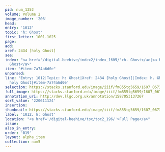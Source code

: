 ```yaml
---
pid: num_1352
volume: Volume 2
image_number: '206'
head:
entry: '1012'
topic: 'h: Ghost'
first_letter: 1001-1025
page:
add:
xref: 2434 [holy Ghost]
see:
index: "<a href='/digital-beehive/index2/index_1605/'>h. Ghost</a>|<a href='/digital-beehive/index2/index_1856/'>holy
  Ghost</a>"
item: "#item-7a74a6d0e"
unparsed:
line: 'Entry: 1012|Topic: h: Ghost|Xref: 2434 [holy Ghost]|Index: h. Ghost|Index:
  holy Ghost|#item-7a74a6d0e'
selection: https://stacks.stanford.edu/image/iiif/fm855tg5659/1607_0673/845,1124,2731,1038/full/0/default.jpg
full_image: https://stacks.stanford.edu/image/iiif/fm855tg5659/1607_0673/full/full/0/default.jpg
annotation_uri: http://dev.llgc.org.uk/annotation/1587053137267
sort_value: '220611124'
insertion:
thumbnail: https://stacks.stanford.edu/image/iiif/fm855tg5659/1607_0673/845,1124,600,180/250,/0/default.jpg
label: '1012. h: Ghost'
location: "<a href='/digital-beehive/toc/toc2_196/'>Full Page</a>"
issue:
also_in_entry:
order: '019'
layout: alpha_item
collection: num5
---
```

